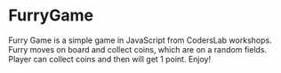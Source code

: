 # FurryGame 
Furry Game is a simple game in JavaScript from CodersLab workshops. Furry moves on board and collect coins, which are on a random fields. Player can collect coins and then will get 1 point. 
Enjoy!
